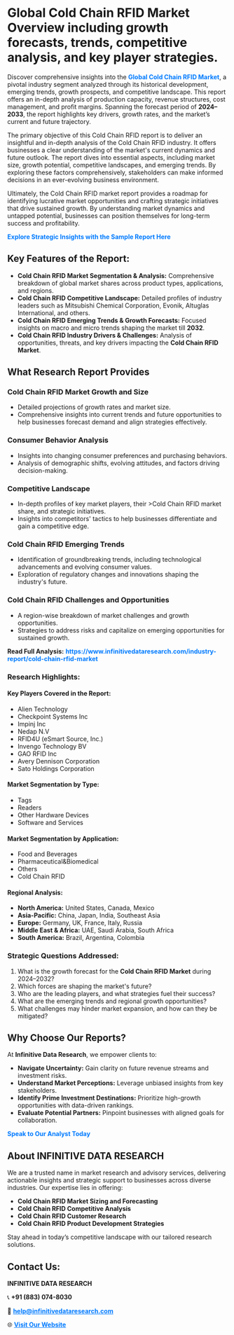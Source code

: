 <h1>Global Cold Chain RFID Market Overview including growth forecasts, trends, competitive analysis, and key player strategies.</h1>
<p>
Discover comprehensive insights into the 
<a href="https://www.infinitivedataresearch.com/industry-report/cold-chain-rfid-market" rel="dofollow" style="color: #007BFF; text-decoration: none;"><strong>Global Cold Chain RFID Market</strong></a>, a pivotal industry segment analyzed through its historical development, emerging trends, growth prospects, and competitive landscape. This report offers an in-depth analysis of production capacity, revenue structures, cost management, and profit margins. Spanning the forecast period of <strong>2024–2033</strong>, the report highlights key drivers, growth rates, and the market’s current and future trajectory.
</p>
<p>
The primary objective of this Cold Chain RFID report is to deliver an insightful and in-depth analysis of the Cold Chain RFID industry. It offers businesses a clear understanding of the market's current dynamics and future outlook. The report dives into essential aspects, including market size, growth potential, competitive landscapes, and emerging trends. By exploring these factors comprehensively, stakeholders can make informed decisions in an ever-evolving business environment.
</p>
<p>
Ultimately, the Cold Chain RFID market report provides a roadmap for identifying lucrative market opportunities and crafting strategic initiatives that drive sustained growth. By understanding market dynamics and untapped potential, businesses can position themselves for long-term success and profitability.
</p>
<p>
<a href="https://www.infinitivedataresearch.com/request-sample/reportId=101904" style="color: #007BFF; text-decoration: none;"><strong>Explore Strategic Insights with the Sample Report Here</strong></a>
</p>

<h2>Key Features of the Report:</h2>
<ul>
<li><strong>Cold Chain RFID Market Segmentation & Analysis:</strong> Comprehensive breakdown of global market shares across product types, applications, and regions.</li>
<li><strong>Cold Chain RFID Competitive Landscape:</strong> Detailed profiles of industry leaders such as Mitsubishi Chemical Corporation, Evonik, Altuglas International, and others.</li>
<li><strong>Cold Chain RFID Emerging Trends & Growth Forecasts:</strong> Focused insights on macro and micro trends shaping the market till <strong>2032</strong>.</li>
<li><strong>Cold Chain RFID Industry Drivers & Challenges:</strong> Analysis of opportunities, threats, and key drivers impacting the <strong>Cold Chain RFID Market</strong>.</li>
</ul>

<h2>What Research Report Provides</h2>
<h3>Cold Chain RFID Market Growth and Size</h3>
<ul>
<li>Detailed projections of growth rates and market size.</li>
<li>Comprehensive insights into current trends and future opportunities to help businesses forecast demand and align strategies effectively.</li>
</ul>

<h3>Consumer Behavior Analysis</h3>
<ul>
<li>Insights into changing consumer preferences and purchasing behaviors.</li>
<li>Analysis of demographic shifts, evolving attitudes, and factors driving decision-making.</li>
</ul>

<h3>Competitive Landscape</h3>
<ul>
<li>In-depth profiles of key market players, their >Cold Chain RFID market share, and strategic initiatives.</li>
<li>Insights into competitors' tactics to help businesses differentiate and gain a competitive edge.</li>
</ul>

<h3>Cold Chain RFID Emerging Trends</h3>
<ul>
<li>Identification of groundbreaking trends, including technological advancements and evolving consumer values.</li>
<li>Exploration of regulatory changes and innovations shaping the industry's future.</li>
</ul>

<h3>Cold Chain RFID Challenges and Opportunities</h3>
<ul>
<li>A region-wise breakdown of market challenges and growth opportunities.</li>
<li>Strategies to address risks and capitalize on emerging opportunities for sustained growth.</li>
</ul>
<p><strong>Read Full Analysis:</strong> <a href="https://www.infinitivedataresearch.com/industry-report/cold-chain-rfid-market" rel="dofollow" style="color: #007BFF; text-decoration: none;"><strong>https://www.infinitivedataresearch.com/industry-report/cold-chain-rfid-market</strong></a></p>
<h3>Research Highlights:</h3>
<h4>Key Players Covered in the Report:</h4>
<ul><li>Alien Technology</li><li>Checkpoint Systems Inc</li><li>Impinj Inc</li><li>Nedap N.V</li><li>RFID4U (eSmart Source, Inc.)</li><li>Invengo Technology BV</li><li>GAO RFID Inc</li><li>Avery Dennison Corporation</li><li>Sato Holdings Corporation</li></ul>
<h4>Market Segmentation by Type:</h4>
<ul><li>Tags</li><li>Readers</li><li>Other Hardware Devices</li><li>Software and Services</li></ul>
<h4>Market Segmentation by Application:</h4>
<ul><li>Food and Beverages</li><li>Pharmaceutical&amp;Biomedical</li><li>Others</li><li>Cold Chain RFID</li></ul>

<h4>Regional Analysis:</h4>
<ul>
<li><strong>North America:</strong> United States, Canada, Mexico</li>
<li><strong>Asia-Pacific:</strong> China, Japan, India, Southeast Asia</li>
<li><strong>Europe:</strong> Germany, UK, France, Italy, Russia</li>
<li><strong>Middle East & Africa:</strong> UAE, Saudi Arabia, South Africa</li>
<li><strong>South America:</strong> Brazil, Argentina, Colombia</li>
</ul>

<h3>Strategic Questions Addressed:</h3>
<ol>
<li>What is the growth forecast for the <strong>Cold Chain RFID Market</strong> during 2024–2032?</li>
<li>Which forces are shaping the market's future?</li>
<li>Who are the leading players, and what strategies fuel their success?</li>
<li>What are the emerging trends and regional growth opportunities?</li>
<li>What challenges may hinder market expansion, and how can they be mitigated?</li>
</ol>

<h2>Why Choose Our Reports?</h2>
<p>At <strong>Infinitive Data Research</strong>, we empower clients to:</p>
<ul>
<li><strong>Navigate Uncertainty:</strong> Gain clarity on future revenue streams and investment risks.</li>
<li><strong>Understand Market Perceptions:</strong> Leverage unbiased insights from key stakeholders.</li>
<li><strong>Identify Prime Investment Destinations:</strong> Prioritize high-growth opportunities with data-driven rankings.</li>
<li><strong>Evaluate Potential Partners:</strong> Pinpoint businesses with aligned goals for collaboration.</li>
</ul>
<p><a href="https://www.infinitivedataresearch.com/industry-report/cold-chain-rfid-market" rel="dofollow" style="color: #007BFF; text-decoration: none;"><strong>Speak to Our Analyst Today</strong></a></p>

<h2>About INFINITIVE DATA RESEARCH</h2>
<p>We are a trusted name in market research and advisory services, delivering actionable insights and strategic support to businesses across diverse industries. Our expertise lies in offering:</p>
<ul>
<li><strong>Cold Chain RFID Market Sizing and Forecasting</strong></li>
<li><strong>Cold Chain RFID Competitive Analysis</strong></li>
<li><strong>Cold Chain RFID Customer Research</strong></li>
<li><strong>Cold Chain RFID Product Development Strategies</strong></li>
</ul>
<p>Stay ahead in today’s competitive landscape with our tailored research solutions.</p>

<h2>Contact Us:</h2>
<p><strong>INFINITIVE DATA RESEARCH</strong></p>
<p>📞 <strong>+91 (883) 074-8030</strong></p>
<p>📧 <strong><a href="mailto:help@infinitivedataresearch.com" style="color: #007BFF;">help@infinitivedataresearch.com</a></strong></p>
<p>🌐 <strong><a href="https://www.infinitivedataresearch.com" rel="dofollow" style="color: #007BFF;">Visit Our Website</a></strong></p>